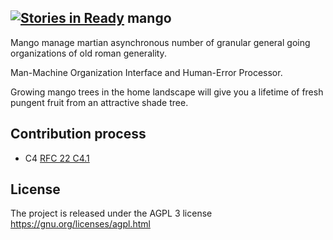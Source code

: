 [![Stories in Ready](https://badge.waffle.io/iofun/mango.png?label=ready&title=Ready)](https://waffle.io/iofun/mango)
mango
-----

Mango manage martian asynchronous number of granular general going organizations of old roman generality.

Man-Machine Organization Interface and Human-Error Processor.

Growing mango trees in the home landscape will give you a lifetime of fresh pungent fruit from an attractive shade tree.

Contribution process
--------------------

* C4 [RFC 22 C4.1](http://rfc.zeromq.org/spec:22)

License
-------

The project is released under the AGPL 3 license https://gnu.org/licenses/agpl.html
